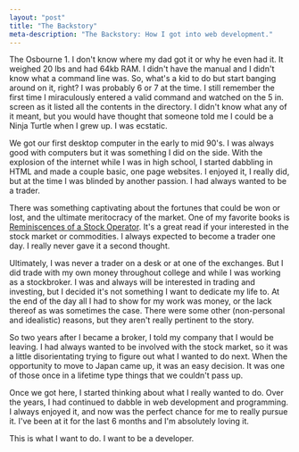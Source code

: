 ```yaml
---
layout: "post" 
title: "The Backstory" 
meta-description: "The Backstory: How I got into web development."
---
```


The Osbourne 1. I don't know where my dad got it or why he even had it. It weighed 20 lbs and had 64kb RAM. I didn't have the manual and I didn't know what a command line was. So, what's a kid to do but start banging around on it, right? I was probably 6 or 7 at the time. I still remember the first time I miraculously entered a valid command and watched on the 5 in. screen as it listed all the contents in the directory. I didn't know what any of it meant, but you would have thought that someone told me I could be a Ninja Turtle when I grew up. I was ecstatic.

We got our first desktop computer in the early to mid 90's. I was always good with computers but it was something I did on the side. With the explosion of the internet while I was in high school, I started dabbling in HTML and made a couple basic, one page websites. I enjoyed it, I really did, but at the time I was blinded by another passion. I had always wanted to be a trader.

There was something captivating about the fortunes that could be won or lost, and the ultimate meritocracy of the market. One of my favorite books is [Reminiscences of a Stock Operator][1]. It's a great read if your interested in the stock market or commodities. I always expected to become a trader one day. I really never gave it a second thought.

Ultimately, I was never a trader on a desk or at one of the exchanges. But I did trade with my own money throughout college and while I was working as a stockbroker. I was and always will be interested in trading and investing, but I decided it's not something I want to dedicate my life to. At the end of the day all I had to show for my work was money, or the lack thereof as was sometimes the case. There were some other (non-personal and idealistic) reasons, but they aren't really pertinent to the story.

So two years after I became a broker, I told my company that I would be leaving. I had always wanted to be involved with the stock market, so it was a little disorientating trying to figure out what I wanted to do next. When the opportunity to move to Japan came up, it was an easy decision. It was one of those once in a lifetime type things that we couldn't pass up.

Once we got here, I started thinking about what I really wanted to do. Over the years, I had continued to dabble in web development and programming. I always enjoyed it, and now was the perfect chance for me to really pursue it. I've been at it for the last 6 months and I'm absolutely loving it.

This is what I want to do. I want to be a developer.

[1]: http://www.amazon.com/Reminiscences-Stock-Operator-Investment-Classics/ "Reminiscences of a Stock Operator"


